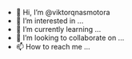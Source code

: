 - 👋 Hi, I’m @viktorqnasmotora
- 👀 I’m interested in ...
- 🌱 I’m currently learning ...
- 💞️ I’m looking to collaborate on ...
- 📫 How to reach me ...

<!---
viktorqnasmotora/viktorqnasmotora is a ✨ special ✨ repository because its `README.md` (this file) appears on your GitHub profile.
You can click the Preview link to take a look at your changes.
--->
